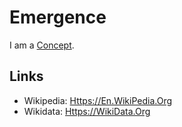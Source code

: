 # Emergence

I am a [Concept](600011.md).

## Links

- Wikipedia: [Https://En.WikiPedia.Org](https://en.wikipedia.org/wiki/Emergence)
- Wikidata: [Https://WikiData.Org](https://wikidata.org/wiki/Q215772)
